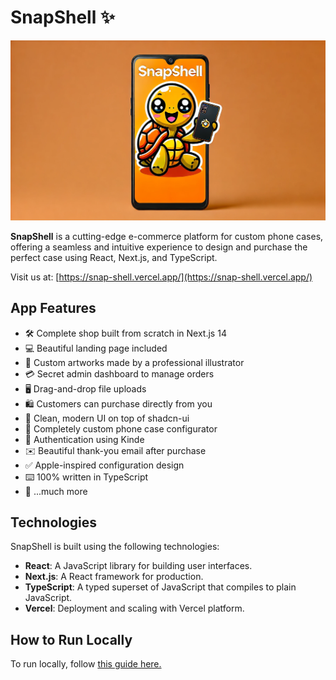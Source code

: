 # SnapShell ✨

![SnapShell Logo](./snapshell/public/thumbnail.png)

**SnapShell** is a cutting-edge e-commerce platform for custom phone cases, offering a seamless and intuitive experience to design and purchase the perfect case using React, Next.js, and TypeScript.

Visit us at: [https://snap-shell.vercel.app/](https://snap-shell.vercel.app/)

## App Features

- 🛠️ Complete shop built from scratch in Next.js 14
- 💻 Beautiful landing page included
- 🎨 Custom artworks made by a professional illustrator
- 💳 Secret admin dashboard to manage orders
- 🖥️ Drag-and-drop file uploads
- 🛍️ Customers can purchase directly from you
- 🌟 Clean, modern UI on top of shadcn-ui
- 🛒 Completely custom phone case configurator
- 🔑 Authentication using Kinde
- ✉️ Beautiful thank-you email after purchase
- ✅ Apple-inspired configuration design
- ⌨️ 100% written in TypeScript
- 🎁 ...much more

## Technologies

SnapShell is built using the following technologies:
- **React**: A JavaScript library for building user interfaces.
- **Next.js**: A React framework for production.
- **TypeScript**: A typed superset of JavaScript that compiles to plain JavaScript.
- **Vercel**: Deployment and scaling with Vercel platform.

## How to Run Locally

To run locally, follow [this guide here.](https://github.com/BozinovskiDaniel/SnapShell/blob/master/snapshell/README.md)